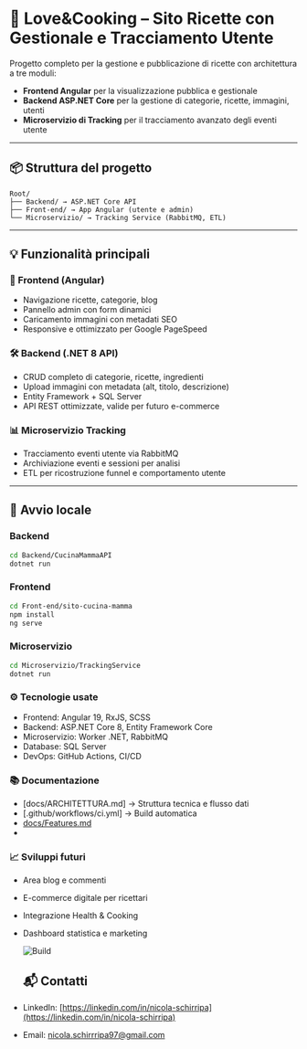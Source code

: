 # 🍝 Love&Cooking – Sito Ricette con Gestionale e Tracciamento Utente

Progetto completo per la gestione e pubblicazione di ricette con architettura a tre moduli:

- **Frontend Angular** per la visualizzazione pubblica e gestionale
- **Backend ASP.NET Core** per la gestione di categorie, ricette, immagini, utenti
- **Microservizio di Tracking** per il tracciamento avanzato degli eventi utente

---

## 📦 Struttura del progetto

```
Root/
├── Backend/ → ASP.NET Core API
├── Front-end/ → App Angular (utente e admin)
└── Microservizio/ → Tracking Service (RabbitMQ, ETL)
```

---

## 💡 Funzionalità principali

### 🎨 Frontend (Angular)

- Navigazione ricette, categorie, blog
- Pannello admin con form dinamici
- Caricamento immagini con metadati SEO
- Responsive e ottimizzato per Google PageSpeed

### 🛠 Backend (.NET 8 API)

- CRUD completo di categorie, ricette, ingredienti
- Upload immagini con metadata (alt, titolo, descrizione)
- Entity Framework + SQL Server
- API REST ottimizzate, valide per futuro e-commerce

### 📊 Microservizio Tracking

- Tracciamento eventi utente via RabbitMQ
- Archiviazione eventi e sessioni per analisi
- ETL per ricostruzione funnel e comportamento utente

---

## 🚀 Avvio locale

### Backend

```bash
cd Backend/CucinaMammaAPI
dotnet run
```

### Frontend

```bash
cd Front-end/sito-cucina-mamma
npm install
ng serve
```

### Microservizio

```bash
cd Microservizio/TrackingService
dotnet run
```

### ⚙️ Tecnologie usate

- Frontend: Angular 19, RxJS, SCSS
- Backend: ASP.NET Core 8, Entity Framework Core
- Microservizio: Worker .NET, RabbitMQ
- Database: SQL Server
- DevOps: GitHub Actions, CI/CD

### 📚 Documentazione

- [docs/ARCHITETTURA.md] → Struttura tecnica e flusso dati
- [.github/workflows/ci.yml] → Build automatica
- [docs/Features.md](docs/Features.md)
-

### 📈 Sviluppi futuri

- Area blog e commenti
- E-commerce digitale per ricettari
- Integrazione Health & Cooking
- Dashboard statistica e marketing

  ![Build](https://github.com/nicherri/Progetto-blog-di-cucina/actions/workflows/ci.yml/badge.svg)

  ## 📬 Contatti

- LinkedIn: [https://linkedin.com/in/nicola-schirripa](https://linkedin.com/in/nicola-schirripa)
- Email: nicola.schirrripa97@gmail.com
